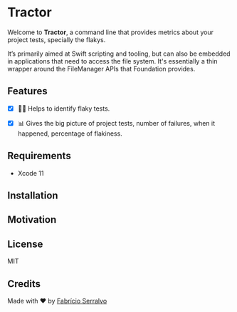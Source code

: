 # Tractor
Welcome to **Tractor**, a command line that provides metrics about your project tests, specially the flakys.  

It’s primarily aimed at Swift scripting and tooling, but can also be embedded in applications that need to access the file system. It's essentially a thin wrapper around the FileManager APIs that Foundation provides.

## Features
- [x] 🕵️‍♂️ Helps to identify flaky tests.
- [x] 📊 Gives the big picture of project tests, number of failures, when it happened, percentage of flakiness.


## Requirements 
- Xcode 11 

## Installation 

## Motivation

## License 
MIT

## Credits
Made with ❤️ by [Fabrício Serralvo](https://twitter.com/serralvo_)
